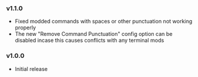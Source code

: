 ### v1.1.0
- Fixed modded commands with spaces or other punctuation not working properly
- The new "Remove Command Punctuation" config option can be disabled incase this causes conflicts with any terminal mods

### v1.0.0
- Initial release
